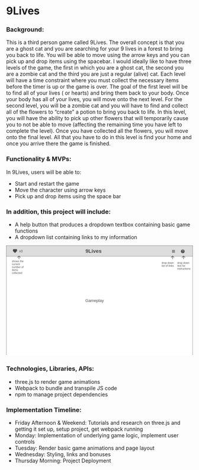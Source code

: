 # 9Lives

### Background:

This is a third person game called 9Lives. The overall concept is that you are a ghost cat and you are searching for your 9 lives in a forest to bring you back to life. You will be able to move using the arrow keys and you can pick up and drop items using the spacebar. I would ideally like to have three levels of the game, the first in which you are a ghost cat, the second you are a zombie cat and the third you are just a regular (alive) cat. Each level will have a time constraint where you must collect the necessary items before the timer is up or the game is over. The goal of the first level will be to find all of your lives ( or hearts) and bring them back to your body. Once your body has all of your lives, you will move onto the next level. For the second level, you will be a zombie cat and you will have to find and collect all of the flowers to “create” a potion to bring you back to life. In this level, you will have the ability to pick up other flowers that will temporarily cause you to not be able to move (affecting the remaining time you have left to complete the level). Once you have collected all the flowers, you will move onto the final level. All that you have to do in this level is find your home and once you arrive there the game is finished. 

### Functionality & MVPs:

In 9Lives, users will be able to:
- Start and restart the game
- Move the character using arrow keys
- Pick up and drop items using the space bar

### In addition, this project will include:
- A help button that produces a dropdown textbox containing basic game functions
- A dropdown list containing links to my information

![Image](./Homepage.png)

### Technologies, Libraries, APIs:
- three.js to render game animations
- Webpack to bundle and transpile JS code
- npm to manage project dependencies

### Implementation Timeline:
- Friday Afternoon & Weekend: Tutorials and research on three.js and getting it set up, setup project, get webpack running
- Monday: Implementation of underlying game logic, implement user controls
- Tuesday: Render basic game animations and page layout
- Wednesday: Styling, links and bonuses
- Thursday Morning: Project Deployment
